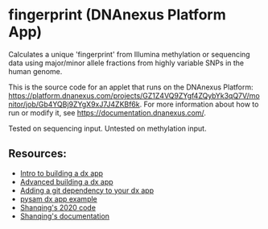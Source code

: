 <!-- dx-header -->
# fingerprint (DNAnexus Platform App)

Calculates a unique 'fingerprint' from Illumina methylation or sequencing data using major/minor allele fractions from highly variable SNPs in the human genome.

This is the source code for an applet that runs on the DNAnexus Platform: https://platform.dnanexus.com/projects/GZ1Z4VQ9ZYgf4ZQybYk3qQ7V/monitor/job/Gb4YQBj9ZYgX9xJ7J4ZKBf6k.
For more information about how to run or modify it, see
https://documentation.dnanexus.com/.
<!-- /dx-header -->

Tested on sequencing input. Untested on methylation input.

## Resources:
- [Intro to building a dx 
app](https://documentation.dnanexus.com/developer/apps/intro-to-building-apps)
- [Advanced building a dx app](https://documentation.dnanexus.com/developer/apps/advanced-app-tutorial)
- [Adding a git dependency to your dx 
app](https://documentation.dnanexus.com/getting-started/developer-tutorials/bash/git-dependency)
- [pysam dx app 
example](https://documentation.dnanexus.com/getting-started/developer-tutorials/python/pysam)
- [Shanqing's 2020 
code](https://drive.google.com/drive/u/0/folders/14xXlLQVSgbWWmVGi85ARpiDy6zaRN3F3)
- [Shanqing's 
documentation](https://docs.google.com/document/d/15jfJQMXwlP5ZxOeSDzM5P3LK7XrCJktM1bfCXqpKJxA/edit)

<!--
TODO: This app directory was automatically generated by dx-app-wizard;
please edit this Readme.md file to include essential documentation about
your app that would be helpful to users. (Also see the
Readme.developer.md.) Once you're done, you can remove these TODO
comments.

For more info, see https://documentation.dnanexus.com/developer.
-->

